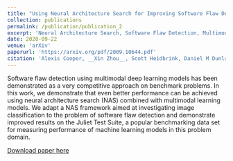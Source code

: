 ```yaml
---
title: "Using Neural Architecture Search for Improving Software Flaw Detection in Multimodal Deep Learning Models"
collection: publications
permalink: /publication/publication_2
excerpt: 'Neural Architecture Search, Software Flaw Detection, Multimodal Deep Learning'
date: 2020-09-22
venue: 'arXiv'
paperurl: 'https://arxiv.org/pdf/2009.10644.pdf'
citation: 'Alexis Cooper, __Xin Zhou__, Scott Heidbrink, Daniel M Dunlavy. &quot;Using Neural Architecture Search for Improving Software Flaw Detection in Multimodal Deep Learning Models. &quot; <i>arXiv, 2020</i>.'
---
```

Software flaw detection using multimodal deep learning models has been demonstrated as a very competitive approach on benchmark problems. In this work, we demonstrate that even better performance can be achieved using neural architecture search (NAS) combined with multimodal learning models. We adapt a NAS framework aimed at investigating image classification to the problem of software flaw detection and demonstrate improved results on the Juliet Test Suite, a popular benchmarking data set for measuring performance of machine learning models in this problem domain.

[Download paper here](https://arxiv.org/pdf/2009.10644.pdf)

